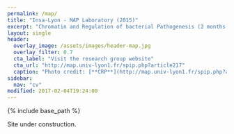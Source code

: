 ```yaml
---
permalink: /map/
title: "Insa-Lyon - MAP Laboratory (2015)"
excerpt: "Chromatin and Regulation of bacterial Pathogenesis (2 months internship - Lyon, France)"
layout: single
header:
  overlay_image: /assets/images/header-map.jpg
  overlay_filter: 0.7
  cta_label: "Visit the research group website"
  cta_url: "http://map.univ-lyon1.fr/spip.php?article217"
  caption: "Photo credit: [**CRP**](http://map.univ-lyon1.fr/spip.php?article217)"
sidebar:
  nav: "cv"
modified: 2017-02-04T19:24:00
---
```


{% include base_path %}

Site under construction.
